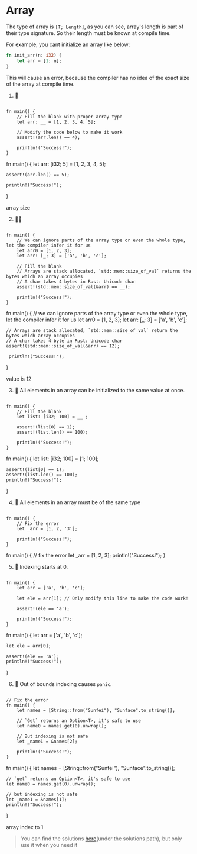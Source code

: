 # Array
The type of array is `[T; Length]`, as you can see, array's length is part of their type signature. So their length must be known at compile time.

For example, you cant initialize an array like below:
```rust
fn init_arr(n: i32) {
    let arr = [1; n];
}
```

This will cause an error, because the compiler has no idea of the exact size of the array at compile time.

1. 🌟 
```rust,editable

fn main() {
    // Fill the blank with proper array type
    let arr: __ = [1, 2, 3, 4, 5];

    // Modify the code below to make it work
    assert!(arr.len() == 4);

    println!("Success!");
}
```

fn main() {
    let arr: [i32; 5] = [1, 2, 3, 4, 5];

    assert!(arr.len() == 5);

    println!("Success!");
}

array size

2. 🌟🌟
```rust,editable

fn main() {
    // We can ignore parts of the array type or even the whole type, let the compiler infer it for us
    let arr0 = [1, 2, 3];
    let arr: [_; 3] = ['a', 'b', 'c'];
    
    // Fill the blank
    // Arrays are stack allocated, `std::mem::size_of_val` returns the bytes which an array occupies
    // A char takes 4 bytes in Rust: Unicode char
    assert!(std::mem::size_of_val(&arr) == __);

    println!("Success!");
}
```

fn main() {
    // we can ignore parts of the array type or even the whole type, let the compiler infer it for us
    let arr0 = [1, 2, 3];
    let arr: [_; 3] = ['a', 'b', 'c'];

    // Arrays are stack allocated, `std::mem::size_of_val` return the bytes which array occupies
    // A char takes 4 byte in Rust: Unicode char
    assert!(std::mem::size_of_val(&arr) == 12);

     println!("Success!");
}

value is 12



3. 🌟 All elements in an array can be initialized to the same value at once.

```rust,editable

fn main() {
    // Fill the blank
    let list: [i32; 100] = __ ;

    assert!(list[0] == 1);
    assert!(list.len() == 100);

    println!("Success!");
}
```


fn main() {
    let list: [i32; 100] = [1; 100];

    assert!(list[0] == 1);
    assert!(list.len() == 100);
    println!("Success!");
}



4. 🌟 All elements in an array must be of the same type
```rust,editable

fn main() {
    // Fix the error
    let _arr = [1, 2, '3'];

    println!("Success!");
}
```


fn main() {
    // fix the error
    let _arr = [1, 2, 3];
    println!("Success!");
}

5. 🌟 Indexing starts at 0.
```rust,editable

fn main() {
    let arr = ['a', 'b', 'c'];
    
    let ele = arr[1]; // Only modify this line to make the code work!

    assert!(ele == 'a');

    println!("Success!");
}
```


fn main() {
    let arr = ['a', 'b', 'c'];

    let ele = arr[0];

    assert!(ele == 'a');
    println!("Success!");
}


6. 🌟 Out of bounds indexing causes `panic`.
```rust,editable

// Fix the error
fn main() {
    let names = [String::from("Sunfei"), "Sunface".to_string()];
    
    // `Get` returns an Option<T>, it's safe to use
    let name0 = names.get(0).unwrap();

    // But indexing is not safe
    let _name1 = &names[2];

    println!("Success!");
}

```


fn main() {
    let names = [String::from("Sunfei"), "Sunface".to_string()];

    // `get` returns an Option<T>, it's safe to use
    let name0 = names.get(0).unwrap();

    // but indexing is not safe
    let _name1 = &names[1];
    println!("Success!");
}


array index to 1

> You can find the solutions [here](https://github.com/sunface/rust-by-practice)(under the solutions path), but only use it when you need it